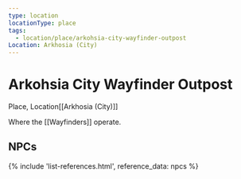 ```yaml
---
type: location
locationType: place
tags:
  - location/place/arkohsia-city-wayfinder-outpost
Location: Arkhosia (City)
---
```


# Arkohsia City Wayfinder Outpost
Place, <span class="dataview inline-field"><span class="inline-field-key">Location</span><span class="inline-field-value">[[Arkhosia (City)]]</span></span>

Where the [[Wayfinders]] operate.

## NPCs
{% include 'list-references.html', reference_data: npcs %}
